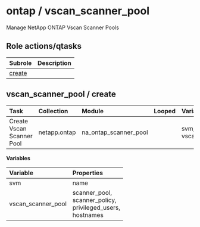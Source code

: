 # ontap / vscan_scanner_pool 
Manage NetApp ONTAP Vscan Scanner Pools  
  






## Role actions/qtasks

| Subrole | Description |
| :------ | :---------- |
| [create](#vscan_scanner_pool--create) |  |



## vscan_scanner_pool / create

| Task | Collection | Module | Looped | Variables |
| :--- | :--------- | :----- | :----- | :-------- |
| Create Vscan Scanner Pool  | netapp.ontap | na_ontap_scanner_pool |  | svm, vscan_scanner_pool |


**Variables**

| Variable | Properties |
| :------- | :--------- |
| svm | name |
| vscan_scanner_pool | scanner_pool, <br/>scanner_policy, <br/>privileged_users, <br/>hostnames |




